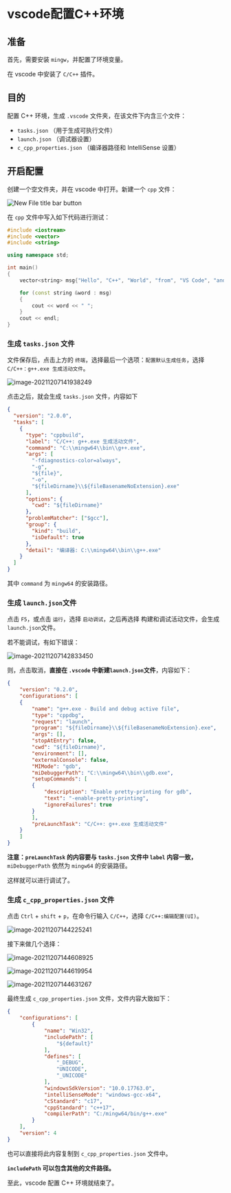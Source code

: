 # vscode配置C++环境

## 准备

首先，需要安装 `mingw`，并配置了环境变量。

在 vscode 中安装了 `C/C++` 插件。

## 目的

配置 C++ 环境，生成 `.vscode` 文件夹，在该文件下内含三个文件：

- `tasks.json` （用于生成可执行文件）
- `launch.json` （调试器设置）
- `c_cpp_properties.json` （编译器路径和 IntelliSense 设置）

## 开启配置

创建一个空文件夹，并在 vscode 中打开。新建一个 `cpp` 文件：

![New File title bar button](new-file-button.png)

在 `cpp` 文件中写入如下代码进行测试：

```cpp
#include <iostream>
#include <vector>
#include <string>

using namespace std;

int main()
{
    vector<string> msg{"Hello", "C++", "World", "from", "VS Code", "and the C++ extension!"};

    for (const string &word : msg)
    {
        cout << word << " ";
    }
    cout << endl;
}
```

### 生成 `tasks.json` 文件

文件保存后，点击上方的 `终端`，选择最后一个选项：`配置默认生成任务`，选择 `C/C++：g++.exe 生成活动文件`。

![image-20211207141938249](image-20211207141938249.png)

点击之后，就会生成 `tasks.json` 文件，内容如下

```json
{
  "version": "2.0.0",
  "tasks": [
    {
      "type": "cppbuild",
      "label": "C/C++: g++.exe 生成活动文件",
      "command": "C:\\mingw64\\bin\\g++.exe",
      "args": [
        "-fdiagnostics-color=always",
        "-g",
        "${file}",
        "-o",
        "${fileDirname}\\${fileBasenameNoExtension}.exe"
      ],
      "options": {
        "cwd": "${fileDirname}"
      },
      "problemMatcher": ["$gcc"],
      "group": {
        "kind": "build",
        "isDefault": true
      },
      "detail": "编译器: C:\\mingw64\\bin\\g++.exe"
    }
  ]
}
```

其中 `command` 为 `mingw64` 的安装路径。

### 生成 `launch.json`文件

点击 `F5`，或点击 `运行`，选择 `启动调试`，之后再选择 构建和调试活动文件，会生成`launch.json`文件。

若不能调试，有如下错误：

![image-20211207142833450](image-20211207142833450.png)

则，点击取消，**直接在 `.vscode` 中新建`launch.json`文件**，内容如下：

```json
{
    "version": "0.2.0",
    "configurations": [
    {
        "name": "g++.exe - Build and debug active file",
        "type": "cppdbg",
        "request": "launch",
        "program": "${fileDirname}\\${fileBasenameNoExtension}.exe",
        "args": [],
        "stopAtEntry": false,
        "cwd": "${fileDirname}",
        "environment": [],
        "externalConsole": false,
        "MIMode": "gdb",
        "miDebuggerPath": "C:\\mingw64\\bin\\gdb.exe",
        "setupCommands": [
        {
            "description": "Enable pretty-printing for gdb",
            "text": "-enable-pretty-printing",
            "ignoreFailures": true
        }
        ],
        "preLaunchTask": "C/C++: g++.exe 生成活动文件"
    }
    ]
}
```

**注意：`preLaunchTask` 的内容要与 `tasks.json` 文件中 `label` 内容一致，**`miDebuggerPath` 依然为 `mingw64` 的安装路径。

这样就可以进行调试了。

### 生成 `c_cpp_properties.json` 文件

点击 `Ctrl` + `shift` + `p`，在命令行输入 `C/C++`，选择 `C/C++:编辑配置(UI)`。

![image-20211207144225241](image-20211207144225241.png)

接下来做几个选择：

![image-20211207144608925](image-20211207144608925.png)

![image-20211207144619954](image-20211207144619954.png)

![image-20211207144631267](image-20211207144631267.png)

最终生成 `c_cpp_properties.json` 文件，文件内容大致如下：

```json
{
    "configurations": [
        {
            "name": "Win32",
            "includePath": [
                "${default}"
            ],
            "defines": [
                "_DEBUG",
                "UNICODE",
                "_UNICODE"
            ],
            "windowsSdkVersion": "10.0.17763.0",
            "intelliSenseMode": "windows-gcc-x64",
            "cStandard": "c17",
            "cppStandard": "c++17",
            "compilerPath": "C:/mingw64/bin/g++.exe"
        }
    ],
    "version": 4
}
```

也可以直接将此内容复制到 `c_cpp_properties.json` 文件中。

**`includePath` 可以包含其他的文件路径。**

至此，vscode 配置 C++ 环境就结束了。